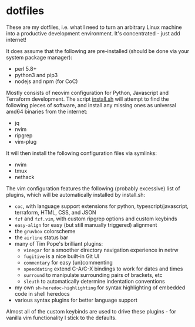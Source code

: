 # dotfiles

These are my dotfiles, i.e. what I need to turn an arbitrary Linux machine into
a productive development environment. It's concentrated - just add internet!

It does assume that the following are pre-installed (should be done via your system package manager):

- perl 5.8+
- python3 and pip3
- nodejs and npm (for CoC)

Mostly consists of neovim configuration for Python, Javascript and Terraform development.
The script [install.sh](install.sh) will attempt to find the following pieces of
software, and install any missing ones as universal amd64 binaries from the internet:

- jq
- nvim
- ripgrep
- vim-plug

It will then install the following configuration files via symlinks:

- nvim
- tmux
- nethack

The vim configuration features the following (probably excessive) list of
plugins, which will be automatically installed by install.sh:

- `coc`, with language support extensions for python, typescript/javascript,
  terraform, HTML, CSS, and JSON
- `fzf` and `fzf.vim`, with custom ripgrep options and custom keybinds
- `easy-align` for easy (but still manually triggered) alignment
- the `gruvbox` colorscheme
- the `airline` status bar
- many of Tim Pope's brilliant plugins:
  - `vinegar` for a smoother directory navigation experience in netrw
  - `fugitive` is a nice built-in Git UI
  - `commentary` for easy (un)commenting
  - `speeddating` extend C-A/C-X bindings to work for dates and times
  - `surround` to manipulate surrounding pairs of brackets, etc
  - `sleuth` to automatically determine indentation conventions
- my own `sh-heredoc-highlighting` for syntax highlighting of embedded code in
  shell heredocs
- various syntax plugins for better language support

Almost all of the custom keybinds are used to drive these plugins - for vanilla
vim functionality I stick to the defaults.
